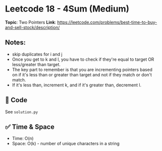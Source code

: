 # Leetcode 18 - 4Sum (Medium)

**Topic**: Two Pointers 
**Link**: https://leetcode.com/problems/best-time-to-buy-and-sell-stock/description/

## Notes: 
 - skip duplicates for i and j
 - Once you get to k and l, you have to check if they're equal to target OR less/greater than target. 
 - The key part to remember is that you are incrementing pointers based on if it's less than or greater than target and not if they match or don't match. 
 - If it's less than, increment k, and if it's greater than, decrement l. 

## 🧪 Code
See `solution.py`

## ✅ Time & Space
- Time: O(n)
- Space: O(k) - number of unique characters in a string